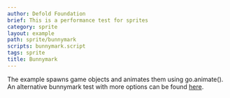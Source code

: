 ```yaml
---
author: Defold Foundation
brief: This is a performance test for sprites
category: sprite
layout: example
path: sprite/bunnymark
scripts: bunnymark.script
tags: sprite
title: Bunnymark
---
```


The example spawns game objects and animates them using go.animate(). An alternative bunnymark test with more options can be found [here](https://github.com/britzl/defold-bunnymark).